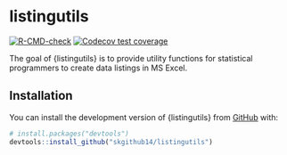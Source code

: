 
<!-- README.md is generated from README.Rmd. Please edit that file -->

# listingutils

<!-- badges: start -->

[![R-CMD-check](https://github.com/skgithub14/listingutils/actions/workflows/R-CMD-check.yaml/badge.svg)](https://github.com/skgithub14/listingutils/actions/workflows/R-CMD-check.yaml)
[![Codecov test
coverage](https://codecov.io/gh/skgithub14/listingutils/branch/master/graph/badge.svg)](https://app.codecov.io/gh/skgithub14/listingutils?branch=master)
<!-- badges: end -->

The goal of {listingutils} is to provide utility functions for
statistical programmers to create data listings in MS Excel.

## Installation

You can install the development version of {listingutils} from
[GitHub](https://github.com/) with:

``` r
# install.packages("devtools")
devtools::install_github("skgithub14/listingutils")
```
